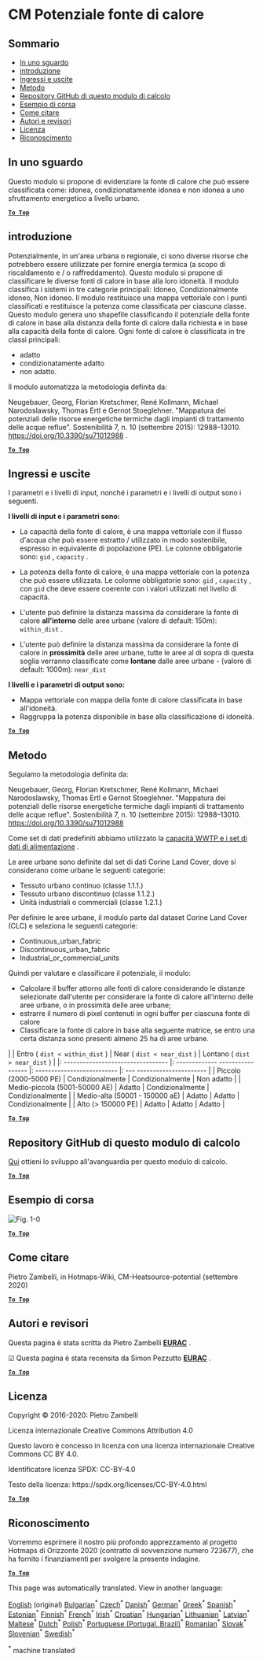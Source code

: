 <h1> <a class="anchor" id="cm-heat-source-potential" href="#cm-heat-source-potential"><i class="fa fa-link"></i></a> CM Potenziale fonte di calore </h1><h2> <a class="anchor" id="table-of-contents" href="#table-of-contents"><i class="fa fa-link"></i></a> Sommario </h2><ul><li> <a href="#in-a-glance">In uno sguardo</a> </li><li> <a href="#introduction">introduzione</a> </li><li> <a href="#inputs-and-outputs">Ingressi e uscite</a> </li><li> <a href="#method">Metodo</a> </li><li> <a href="#github-repository-of-this-calculation-module">Repository GitHub di questo modulo di calcolo</a> </li><li> <a href="#sample-run">Esempio di corsa</a> </li><li> <a href="#how-to-cite">Come citare</a> </li><li> <a href="#authors-and-reviewers">Autori e revisori</a> </li><li> <a href="#license">Licenza</a> </li><li> <a href="#acknowledgement">Riconoscimento</a> </li></ul><h2> <a class="anchor" id="in-a-glance" href="#in-a-glance"><i class="fa fa-link"></i></a> In uno sguardo </h2><p> Questo modulo si propone di evidenziare la fonte di calore che può essere classificata come: idonea, condizionatamente idonea e non idonea a uno sfruttamento energetico a livello urbano. </p><p> <a href="#table-of-contents"><strong><code>To Top</code></strong></a> </p> <h2> <a class="anchor" id="introduction" href="#introduction"><i class="fa fa-link"></i></a> introduzione </h2><p> Potenzialmente, in un&#39;area urbana o regionale, ci sono diverse risorse che potrebbero essere utilizzate per fornire energia termica (a scopo di riscaldamento e / o raffreddamento). Questo modulo si propone di classificare le diverse fonti di calore in base alla loro idoneità. Il modulo classifica i sistemi in tre categorie principali: Idoneo, Condizionalmente idoneo, Non idoneo. Il modulo restituisce una mappa vettoriale con i punti classificati e restituisce la potenza come classificata per ciascuna classe. Questo modulo genera uno shapefile classificando il potenziale della fonte di calore in base alla distanza della fonte di calore dalla richiesta e in base alla capacità della fonte di calore. Ogni fonte di calore è classificata in tre classi principali: </p><ul><li> adatto </li><li> condizionatamente adatto </li><li> non adatto. </li></ul><p> Il modulo automatizza la metodologia definita da: </p><p> Neugebauer, Georg, Florian Kretschmer, René Kollmann, Michael Narodoslawsky, Thomas Ertl e Gernot Stoeglehner. &quot;Mappatura dei potenziali delle risorse energetiche termiche dagli impianti di trattamento delle acque reflue&quot;. Sostenibilità 7, n. 10 (settembre 2015): 12988–13010. <a href="https://doi.org/10.3390/su71012988">https://doi.org/10.3390/su71012988</a> . </p><p> <a href="#table-of-contents"><strong><code>To Top</code></strong></a> </p> <h2> <a class="anchor" id="inputs-and-outputs" href="#inputs-and-outputs"><i class="fa fa-link"></i></a> Ingressi e uscite </h2><p> I parametri e i livelli di input, nonché i parametri e i livelli di output sono i seguenti. </p><p> <strong>I livelli di input e i parametri sono:</strong> </p><ul><li><p> La capacità della fonte di calore, è una mappa vettoriale con il flusso d&#39;acqua che può essere estratto / utilizzato in modo sostenibile, espresso in equivalente di popolazione (PE). Le colonne obbligatorie sono: <code>gid</code> , <code>capacity</code> . </p></li><li><p> La potenza della fonte di calore, è una mappa vettoriale con la potenza che può essere utilizzata. Le colonne obbligatorie sono: <code>gid</code> , <code>capacity</code> , con <code>gid</code> che deve essere coerente con i valori utilizzati nel livello di capacità. </p></li><li><p> L&#39;utente può definire la distanza massima da considerare la fonte di calore <strong>all&#39;interno</strong> delle aree urbane (valore di default: 150m): <code>within_dist</code> . </p></li><li><p> L&#39;utente può definire la distanza massima da considerare la fonte di calore in <strong>prossimità</strong> delle aree urbane, tutte le aree al di sopra di questa soglia verranno classificate come <strong>lontane</strong> dalle aree urbane - (valore di default: 1000m): <code>near_dist</code> </p></li></ul><p> <strong>I livelli e i parametri di output sono:</strong> </p><ul><li> Mappa vettoriale con mappa della fonte di calore classificata in base all&#39;idoneità. </li><li> Raggruppa la potenza disponibile in base alla classificazione di idoneità. </li></ul><p> <a href="#table-of-contents"><strong><code>To Top</code></strong></a> </p> <h2> <a class="anchor" id="method" href="#method"><i class="fa fa-link"></i></a> Metodo </h2><p> Seguiamo la metodologia definita da: </p><p> Neugebauer, Georg, Florian Kretschmer, René Kollmann, Michael Narodoslawsky, Thomas Ertl e Gernot Stoeglehner. &quot;Mappatura dei potenziali delle risorse energetiche termiche dagli impianti di trattamento delle acque reflue&quot;. Sostenibilità 7, n. 10 (settembre 2015): 12988–13010. <a href="https://doi.org/10.3390/su71012988.">https://doi.org/10.3390/su71012988</a> </p><p> Come set di dati predefiniti abbiamo utilizzato la <a href="https://gitlab.com/hotmaps/potential/WWTP/">capacità WWTP e i set di dati di alimentazione</a> . </p><p> Le aree urbane sono definite dal set di dati Corine Land Cover, dove si considerano come urbane le seguenti categorie: </p><ul><li> Tessuto urbano continuo (classe 1.1.1.) </li><li> Tessuto urbano discontinuo (classe 1.1.2.) </li><li> Unità industriali o commerciali (classe 1.2.1.) </li></ul><p> Per definire le aree urbane, il modulo parte dal dataset Corine Land Cover (CLC) e seleziona le seguenti categorie: </p><ul><li> Continuous_urban_fabric </li><li> Discontinuous_urban_fabric </li><li> Industrial_or_commercial_units </li></ul><p> Quindi per valutare e classificare il potenziale, il modulo: </p><ul><li> Calcolare il buffer attorno alle fonti di calore considerando le distanze selezionate dall&#39;utente per considerare la fonte di calore all&#39;interno delle aree urbane, o in prossimità delle aree urbane; </li><li> estrarre il numero di pixel contenuti in ogni buffer per ciascuna fonte di calore </li><li> Classificare la fonte di calore in base alla seguente matrice, se entro una certa distanza sono presenti almeno 25 ha di aree urbane. </li></ul><p> | | Entro ( <code>dist &lt; within_dist</code> ) | Near ( <code>dist &lt; near_dist</code> ) | Lontano ( <code>dist &gt; near_dist</code> ) | |: --------------------------------- |: ------------- ----------------- |: -------------------------- |: --- ---------------------- | | Piccolo (2000-5000 PE) | Condizionalmente | Condizionalmente | Non adatto | | Medio-piccola (5001-50000 AE) | Adatto | Condizionalmente | Condizionalmente | | Medio-alta (50001 - 150000 aE) | Adatto | Adatto | Condizionalmente | | Alto (&gt; 150000 PE) | Adatto | Adatto | Adatto | </p><p> <a href="#table-of-contents"><strong><code>To Top</code></strong></a> </p> <h2> <a class="anchor" id="github-repository-of-this-calculation-module" href="#github-repository-of-this-calculation-module"><i class="fa fa-link"></i></a> Repository GitHub di questo modulo di calcolo </h2><p> <a href="https://github.com/HotMaps/heatsource_potential/tree/develop">Qui</a> ottieni lo sviluppo all&#39;avanguardia per questo modulo di calcolo. </p><p> <a href="#table-of-contents"><strong><code>To Top</code></strong></a> </p> <h2> <a class="anchor" id="sample-run" href="#sample-run"><i class="fa fa-link"></i></a> Esempio di corsa </h2><img alt="Fig. 1-0" src="https://wiki.hotmaps.hevs.ch/en/CM-Heatsource-potential/cm-heat.png" title="Esegui Heatsource CM"/><p> <a href="#table-of-contents"><strong><code>To Top</code></strong></a> </p> <h2> <a class="anchor" id="how-to-cite" href="#how-to-cite"><i class="fa fa-link"></i></a> Come citare </h2><p> Pietro Zambelli, in Hotmaps-Wiki, CM-Heatsource-potential (settembre 2020) </p><p> <a href="#table-of-contents"><strong><code>To Top</code></strong></a> </p> <h2> <a class="anchor" id="authors-and-reviewers" href="#authors-and-reviewers"><i class="fa fa-link"></i></a> Autori e revisori </h2><p> Questa pagina è stata scritta da Pietro Zambelli <strong><a href="http://www.eurac.edu">EURAC</a></strong> . </p><p> ☑ Questa pagina è stata recensita da Simon Pezzutto <strong><a href="http://www.eurac.edu">EURAC</a></strong> . </p><p> <a href="#table-of-contents"><strong><code>To Top</code></strong></a> </p> <h2> <a class="anchor" id="license" href="#license"><i class="fa fa-link"></i></a> Licenza </h2><p> Copyright © 2016-2020: Pietro Zambelli </p><p> Licenza internazionale Creative Commons Attribution 4.0 </p><p> Questo lavoro è concesso in licenza con una licenza internazionale Creative Commons CC BY 4.0. </p><p> Identificatore licenza SPDX: CC-BY-4.0 </p><p> Testo della licenza: https://spdx.org/licenses/CC-BY-4.0.html </p><p> <a href="#table-of-contents"><strong><code>To Top</code></strong></a> </p> <h2> <a class="anchor" id="acknowledgement" href="#acknowledgement"><i class="fa fa-link"></i></a> Riconoscimento </h2><p> Vorremmo esprimere il nostro più profondo apprezzamento al progetto Hotmaps di Orizzonte 2020 (contratto di sovvenzione numero 723677), che ha fornito i finanziamenti per svolgere la presente indagine. </p><p> <a href="#table-of-contents"><strong><code>To Top</code></strong></a> </p> 
























<!--- THIS IS A SUPER UNIQUE IDENTIFIER -->

This page was automatically translated. View in another language:

[English](../en/CM-Heat-source-potential) (original) [Bulgarian](../bg/CM-Heat-source-potential)<sup>\*</sup> [Czech](../cs/CM-Heat-source-potential)<sup>\*</sup> [Danish](../da/CM-Heat-source-potential)<sup>\*</sup> [German](../de/CM-Heat-source-potential)<sup>\*</sup> [Greek](../el/CM-Heat-source-potential)<sup>\*</sup> [Spanish](../es/CM-Heat-source-potential)<sup>\*</sup> [Estonian](../et/CM-Heat-source-potential)<sup>\*</sup> [Finnish](../fi/CM-Heat-source-potential)<sup>\*</sup> [French](../fr/CM-Heat-source-potential)<sup>\*</sup> [Irish](../ga/CM-Heat-source-potential)<sup>\*</sup> [Croatian](../hr/CM-Heat-source-potential)<sup>\*</sup> [Hungarian](../hu/CM-Heat-source-potential)<sup>\*</sup>  [Lithuanian](../lt/CM-Heat-source-potential)<sup>\*</sup> [Latvian](../lv/CM-Heat-source-potential)<sup>\*</sup> [Maltese](../mt/CM-Heat-source-potential)<sup>\*</sup> [Dutch](../nl/CM-Heat-source-potential)<sup>\*</sup> [Polish](../pl/CM-Heat-source-potential)<sup>\*</sup> [Portuguese (Portugal, Brazil)](../pt/CM-Heat-source-potential)<sup>\*</sup> [Romanian](../ro/CM-Heat-source-potential)<sup>\*</sup> [Slovak](../sk/CM-Heat-source-potential)<sup>\*</sup> [Slovenian](../sl/CM-Heat-source-potential)<sup>\*</sup> [Swedish](../sv/CM-Heat-source-potential)<sup>\*</sup> 

<sup>\*</sup> machine translated
